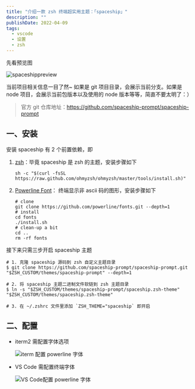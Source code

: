 ```yaml
---
title: "介绍一款 zsh 终端超实用主题：「spaceship」"
description: ""
publishDate: 2022-04-09
tags:
  - vscode
  - 设置
  - zsh
---
```


先看预览图

![spaceshippreview](https://cdn.jsdelivr.net/gh/liuxingyu521/pictureBed@picture/spaceship-preview.png)

当前项目相关信息一目了然~ 如果是 git 项目目录，会展示当前分支。如果是 node 项目，会展示当前包版本以及使用的 node 版本等等，简直不要太明了：）

> 官方 git 仓库地址：<https://github.com/spaceship-prompt/spaceship-prompt>

## 一、安装

安装 spaceship 有 2 个前置依赖，即

1. [zsh](https://ohmyz.sh/)：毕竟 spaceship 是 zsh 的主题，安装步骤如下

   ```shell
   sh -c "$(curl -fsSL https://raw.github.com/ohmyzsh/ohmyzsh/master/tools/install.sh)"
   ```

2. [Powerline Font](https://github.com/powerline/fonts)： 终端显示非 ascii 码的图形，安装步骤如下

   ```shell
   # clone
   git clone https://github.com/powerline/fonts.git --depth=1
   # install
   cd fonts
   ./install.sh
   # clean-up a bit
   cd ..
   rm -rf fonts
   ```

接下来只需三步开启 spaceship 主题

```shell
# 1. 克隆 spaceship 源码到 zsh 自定义主题目录
$ git clone https://github.com/spaceship-prompt/spaceship-prompt.git "$ZSH_CUSTOM/themes/spaceship-prompt" --depth=1

# 2. 将 spaceship 主题二进制文件软链到 zsh 主题目录
$ ln -s "$ZSH_CUSTOM/themes/spaceship-prompt/spaceship.zsh-theme" "$ZSH_CUSTOM/themes/spaceship.zsh-theme"

# 3. 在 ~/.zshrc 文件里添加 `ZSH_THEME="spaceship` 即开启
```

## 二、配置

- iterm2 需配置字体选项

  ![iterm 配置 powerline 字体](https://cdn.jsdelivr.net/gh/liuxingyu521/pictureBed@picture/iterm2-spaceship-font-setting.png)

- VS Code 需配置终端字体

  ![VS Code配置 powerline 字体](https://cdn.jsdelivr.net/gh/liuxingyu521/pictureBed@picture/VsCode-powerline-font-setting.png)
